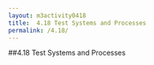 ```yaml
---
layout: m3activity0418
title: 	4.18 Test Systems and Processes	
permalink: /4.18/
---
```

##4.18 Test Systems and Processes	
